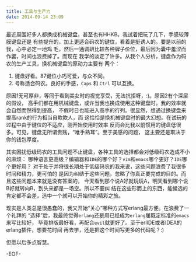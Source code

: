 ```yaml
---
title: 工具与生产力
date: 2014-09-14 23:09
---
```


最近周围好多人都换成机械键盘，甚至也有HHKB。我试着把玩了几下，手感较薄膜键盘还是
有些提升的，加上更适合码农的键位，看着是挺诱人的。要是以前的我，心中必定一地鸡
毛，然后一通调研比较各种牌子价位，最后因为囊中羞涩而作罢，时间也浪费掉了。而现在
我学的淡定了许多。从我个人分析，键盘作为码农的生产工具，换机械键盘的原动力主要有
两个：

1. 键盘好看。87键位小巧可爱，与众不同。
2. 号称适合码农。良好的手感，`Caps` 和 `Ctrl` 可以互换。

原因1无可厚非，等同于看到美女时的视觉享受，无法抗拒呀，:)。原因2有个深层的假设，
高手们都在用机械键盘，或许当我也换成使用这种键盘时，我的效率就会自然而然得到提高，
不假时日也能进入高手的行列。很显然，想通过换键盘来提高rank的行为相当自欺欺人，而
这恰恰是换机械键盘时的最大幻想。在试玩的过程中由于键位的不适应，刚开始使用时效率
反而会比我以前惯用的键盘低很多。可见，键盘无所谓贵贱，“唯手熟耳”。至于美感的问题，
这主要还是取决于你的钱包厚度。

其实困扰低级码农的工具问题不止键盘，各种工具的选择都会对低级码农造成不小的麻烦：
哪种语言更高级？编辑器和`IDE`的哪个好？`vim`和`emacs`哪个更好？`IDE`哪个更好用？
对于处于并将很长期处于低级码农的我来说，这些问题浪费了我很多时间和精力，更可怕的
是因为纠结于这些问题，忽略了你真正要完成的目的。而且这些问题本来就是没有答案的，
今天看到那个说A好就玩玩A，明天看到哪个说B好就转向B，到头来都是一场空。所以不要纠
结在这些形而上的东西，能候选的肯定都不会差，选中一个就可以开始你的精彩之旅。

现实是人类总是很愚蠢的，我又开始“关心”哪种方式写erlang最方便。在浪费了一个礼拜的
“选择”后，我最终觉得`erlang`还是用已经成为`erlang`届既定标准的`emacs`来写比较好，
毕竟排版最好看，再配合`evil`就更好了。至于erlIDE或者IDEA的erlang插件，想要花时间
再去学，还是把这个时间写更多的代码呢？:)

但愿以后多点智慧。

-EOF-
